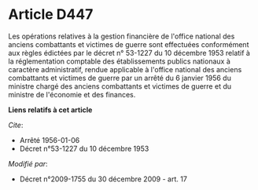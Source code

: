 # Article D447

Les opérations relatives à la gestion financière de l'office national des anciens combattants et victimes de guerre sont
effectuées conformément aux règles édictées par le décret n° 53-1227 du 10 décembre 1953 relatif à la réglementation
comptable des établissements publics nationaux à caractère administratif, rendue applicable à l'office national des anciens
combattants et victimes de guerre par un arrêté du 6 janvier 1956 du       ministre chargé des anciens combattants et
victimes de guerre et du ministre de l'économie et des finances.

**Liens relatifs à cet article**

_Cite_:

  - Arrêté 1956-01-06
  - Décret n°53-1227 du 10 décembre 1953

_Modifié par_:

  - Décret n°2009-1755 du 30 décembre 2009 - art. 17
